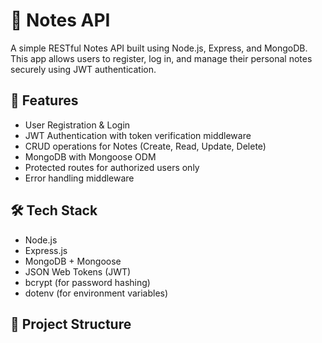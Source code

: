 # 📝 Notes API

A simple RESTful Notes API built using Node.js, Express, and MongoDB.  
This app allows users to register, log in, and manage their personal notes securely using JWT authentication.

## 🚀 Features

- User Registration & Login
- JWT Authentication with token verification middleware
- CRUD operations for Notes (Create, Read, Update, Delete)
- MongoDB with Mongoose ODM
- Protected routes for authorized users only
- Error handling middleware

## 🛠️ Tech Stack

- Node.js
- Express.js
- MongoDB + Mongoose
- JSON Web Tokens (JWT)
- bcrypt (for password hashing)
- dotenv (for environment variables)

## 📁 Project Structure

